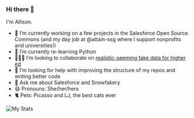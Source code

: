 ### Hi there 👋

I'm Allison.
- 🔭 I’m currently working on a few projects in the Salesforce Open Source Commons (and my day job at @attain-ssg where I support nonprofits and universities!)
- 🌱 I’m currently re-learning Python
- 🧑‍🤝‍🧑 I’m looking to collaborate on [realistic-seeming fake data for higher ed](https://github.com/SFDO-Community-Sprints/Snowfakery-Edu)
- 🤔 I’m looking for help with improving the structure of my repos and writing better code
- 💬 Ask me about Salesforce and Snowfakery
- 😄 Pronouns: She/her/hers
- 🐈 Pets: Picasso and LJ, the best cats ever

![My Stats](https://github-readme-stats.vercel.app/api?username=allisonletts&show_icons=true&title_color=000&icon_color=333&text_color=111&bg_color=fff)
